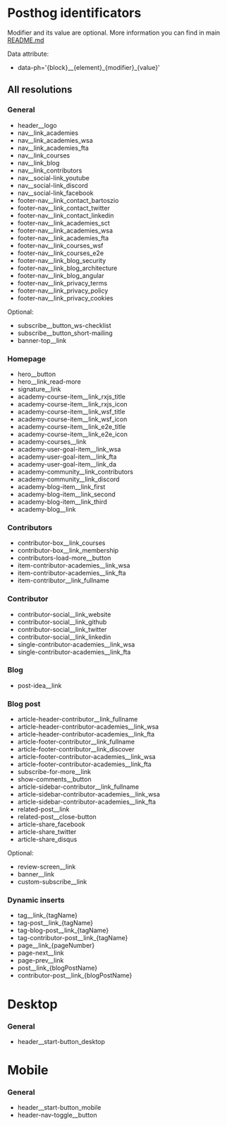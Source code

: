 # Posthog identificators
Modifier and its value are optional.  More information you can find in main [README.md](https://github.com/bartosz-io/dev-academy-2.0/blob/main/README.md)

Data attribute:
- data-ph='{block}__{element}\_{modifier}_{value}'

## All resolutions
### General
- header__logo
- nav__link_academies
- nav__link_academies_wsa
- nav__link_academies_fta
- nav__link_courses
- nav__link_blog
- nav__link_contributors
- nav__social-link_youtube
- nav__social-link_discord
- nav__social-link_facebook
- footer-nav__link_contact_bartoszio
- footer-nav__link_contact_twitter
- footer-nav__link_contact_linkedin
- footer-nav__link_academies_sct
- footer-nav__link_academies_wsa
- footer-nav__link_academies_fta
- footer-nav__link_courses_wsf
- footer-nav__link_courses_e2e
- footer-nav__link_blog_security
- footer-nav__link_blog_architecture
- footer-nav__link_blog_angular
- footer-nav__link_privacy_terms
- footer-nav__link_privacy_policy
- footer-nav__link_privacy_cookies

Optional:

- subscribe__button_ws-checklist
- subscribe__button_short-mailing
- banner-top__link

### Homepage
- hero__button
- hero__link_read-more
- signature__link
- academy-course-item__link_rxjs_title
- academy-course-item__link_rxjs_icon
- academy-course-item__link_wsf_title
- academy-course-item__link_wsf_icon
- academy-course-item__link_e2e_title
- academy-course-item__link_e2e_icon
- academy-courses__link
- academy-user-goal-item__link_wsa
- academy-user-goal-item__link_fta
- academy-user-goal-item__link_da
- academy-community__link_contributors
- academy-community__link_discord
- academy-blog-item__link_first
- academy-blog-item__link_second
- academy-blog-item__link_third
- academy-blog__link

### Contributors
- contributor-box__link_courses
- contributor-box__link_membership
- contributors-load-more__button
- item-contributor-academies__link_wsa
- item-contributor-academies__link_fta
- item-contributor__link_fullname

### Contributor
- contributor-social__link_website
- contributor-social__link_github
- contributor-social__link_twitter
- contributor-social__link_linkedin
- single-contributor-academies__link_wsa
- single-contributor-academies__link_fta

### Blog
- post-idea__link

### Blog post
- article-header-contributor__link_fullname
- article-header-contributor-academies__link_wsa
- article-header-contributor-academies__link_fta
- article-footer-contributor__link_fullname
- article-footer-contributor__link_discover
- article-footer-contributor-academies__link_wsa
- article-footer-contributor-academies__link_fta
- subscribe-for-more__link
- show-comments__button
- article-sidebar-contributor__link_fullname
- article-sidebar-contributor-academies__link_wsa
- article-sidebar-contributor-academies__link_fta
- related-post__link
- related-post__close-button
- article-share_facebook
- article-share_twitter
- article-share_disqus

Optional:

- review-screen__link
- banner__link
- custom-subscribe__link

### Dynamic inserts
- tag__link_{tagName}
- tag-post__link_{tagName}
- tag-blog-post__link_{tagName}
- tag-contributor-post__link_{tagName}
- page__link_{pageNumber}
- page-next__link
- page-prev__link
- post__link_{blogPostName}
- contributor-post__link_{blogPostName}

# Desktop
### General
- header__start-button_desktop

# Mobile
### General
- header__start-button_mobile
- header-nav-toggle__button